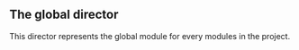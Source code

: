 ## The global director

This director represents the global module for every modules in the project.